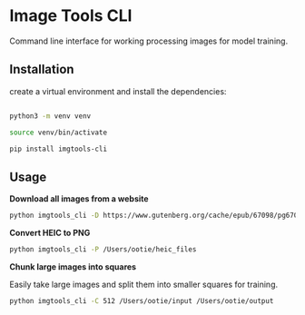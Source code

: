 # Image Tools CLI

Command line interface for working processing images for model training.


## Installation

create a virtual environment and install the dependencies:

```bash

python3 -m venv venv

source venv/bin/activate

pip install imgtools-cli
```

## Usage

**Download all images from a website**

```bash
python imgtools_cli -D https://www.gutenberg.org/cache/epub/67098/pg67098-images.html
```

**Convert HEIC to PNG**

```bash
python imgtools_cli -P /Users/ootie/heic_files
```

**Chunk large images into squares**

Easily take large images and split them into smaller squares for training.

```bash
python imgtools_cli -C 512 /Users/ootie/input /Users/ootie/output
```